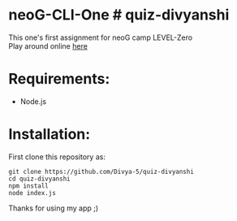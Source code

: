 # neoG-CLI-One # quiz-divyanshi
This one's first assignment for neoG camp LEVEL-Zero  
Play around online [here](https://replit.com/@divya5/quiz-divyanshi?embed=1&output=1)

# Requirements:
- Node.js

# Installation:

First clone this repository as:
```
git clone https://github.com/Divya-5/quiz-divyanshi
cd quiz-divyanshi
npm install
node index.js
```

Thanks for using my app ;)
